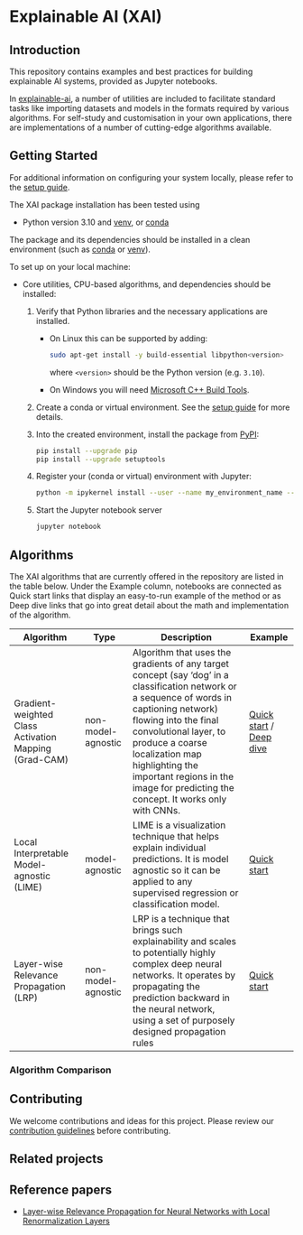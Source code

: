 # Explainable AI (XAI)

## Introduction

This repository contains examples and best practices for building explainable AI systems, provided as Jupyter notebooks.

In [explainable-ai](xai_algorithms), a number of utilities are included to facilitate standard tasks like importing datasets and models in the formats required by various algorithms. For self-study and customisation in your own applications, there are implementations of a number of cutting-edge algorithms available.

## Getting Started

For additional information on configuring your system locally, please refer to the [setup guide](SETUP.md).

The XAI package installation has been tested using
- Python version 3.10 and [venv](https://docs.python.org/3/library/venv.html), or [conda](https://docs.conda.io/projects/conda/en/latest/glossary.html?highlight=environment#conda-environment)

The package and its dependencies should be installed in a clean environment (such as
[conda](https://docs.conda.io/projects/conda/en/latest/glossary.html?highlight=environment#conda-environment) or [venv](https://docs.python.org/3/library/venv.html)).

To set up on your local machine:

* Core utilities, CPU-based algorithms, and dependencies should be installed:

    1. Verify that Python libraries and the necessary applications 
       are installed.

       + On Linux this can be supported by adding:

         ```bash
         sudo apt-get install -y build-essential libpython<version>
         ``` 

         where `<version>` should be the Python version (e.g. `3.10`).

       + On Windows you will need [Microsoft C++ Build Tools](https://visualstudio.microsoft.com/visual-cpp-build-tools/).
    
    2. Create a conda or virtual environment.  See the
       [setup guide](SETUP.md) for more details.

    3. Into the created environment, install the package from
       [PyPI](https://pypi.org):

       ```bash
       pip install --upgrade pip
       pip install --upgrade setuptools
       ```

    4. Register your (conda or virtual) environment with Jupyter:

       ```bash
       python -m ipykernel install --user --name my_environment_name --display-name ".venv"
       ```
    
    5. Start the Jupyter notebook server

       ```bash
       jupyter notebook
       ```

## Algorithms

The XAI algorithms that are currently offered in the repository are listed in the table below. Under the Example column, notebooks are connected as Quick start links that display an easy-to-run example of the method or as Deep dive links that go into great detail about the math and implementation of the algorithm.


| Algorithm | Type | Description | Example |
|-----------|------|-------------|---------|
| Gradient-weighted Class Activation Mapping (Grad-CAM) | non-model-agnostic | Algorithm that uses the gradients of any target concept (say ‘dog’ in a classification network or a sequence of words in captioning network) flowing into the final convolutional layer, to produce a coarse localization map highlighting the important regions in the image for predicting the concept. It works only with CNNs. | [Quick start](examples/00_quick_start/grad_cam_torch.ipynb) / [Deep dive](examples/01_deep_dive/grad_cam_torch.ipynb) |
| Local Interpretable Model-agnostic (LIME) | model-agnostic | LIME  is a visualization technique that helps explain individual predictions. It is model agnostic so it can be applied to any supervised regression or classification model. | [Quick start](examples/LIME.ipynb) |
| Layer-wise Relevance Propagation (LRP) | non-model-agnostic | LRP is a technique that brings such explainability and scales to potentially highly complex deep neural networks. It operates by propagating the prediction backward in the neural network, using a set of purposely designed propagation rules | [Quick start](examples/LRP.ipynb) |


### Algorithm Comparison

## Contributing

We welcome contributions and ideas for this project. Please review our [contribution guidelines](CONTRIBUTING.md) before contributing.

## Related projects

## Reference papers
- [Layer-wise Relevance Propagation for Neural Networks with Local Renormalization Layers](https://arxiv.org/abs/1604.00825)
